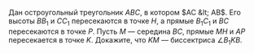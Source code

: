 Дан остроугольный треугольник $ABC$, в котором $AC  &lt;  AB$. Его высоты $BB_1$ и $CC_1$ пересекаются в точке $H$, а прямые $B_1C_1$ и $BC$ пересекаются в точке $P$. Пусть $M$ — середина $BC$, прямые $MH$ и $AP$ пересекается в точке $K$. Докажите, что $KM$ — биссектриса   $\angle B_1KB$.